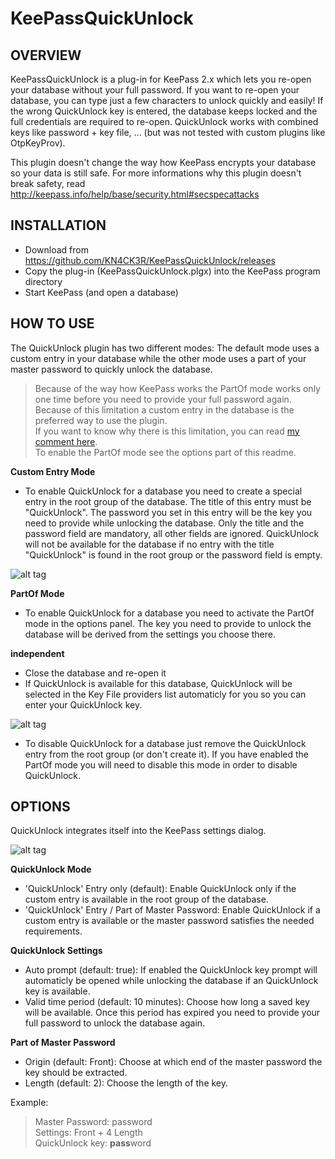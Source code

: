 KeePassQuickUnlock
=================================

OVERVIEW
-----
KeePassQuickUnlock is a plug-in for KeePass 2.x which lets you re-open your database without your full password.
If you want to re-open your database, you can type just a few characters to unlock quickly and easily!
If the wrong QuickUnlock key is entered, the database keeps locked and the full credentials are required to re-open.
QuickUnlock works with combined keys like password + key file, ... (but was not tested with custom plugins like OtpKeyProv).

This plugin doesn't change the way how KeePass encrypts your database so your data is still safe.
For more informations why this plugin doesn't break safety, read http://keepass.info/help/base/security.html#secspecattacks

INSTALLATION
-----
- Download from https://github.com/KN4CK3R/KeePassQuickUnlock/releases
- Copy the plug-in (KeePassQuickUnlock.plgx) into the KeePass program directory
- Start KeePass (and open a database)

HOW TO USE
-----
The QuickUnlock plugin has two different modes: The default mode uses a custom entry in your database while the other mode uses a part of your master password to quickly unlock the database.

> Because of the way how KeePass works the PartOf mode works only one time before you need to provide your full password again. Because of this limitation a custom entry in the database is the preferred way to use the plugin.  
> If you want to know why there is this limitation, you can read [my comment here](https://github.com/KN4CK3R/KeePassQuickUnlock/issues/7#issuecomment-232715543).  
> To enable the PartOf mode see the options part of this readme.

**Custom Entry Mode**

- To enable QuickUnlock for a database you need to create a special entry in the root group of the database. The title of this entry must be "QuickUnlock". The password you set in this entry will be the key you need to provide while unlocking the database. Only the title and the password field are mandatory, all other fields are ignored. QuickUnlock will not be available for the database if no entry with the title "QuickUnlock" is found in the root group or the password field is empty.

![alt tag](https://abload.de/img/quickunlock11msja.jpg)

**PartOf Mode**

- To enable QuickUnlock for a database you need to activate the PartOf mode in the options panel. The key you need to provide to unlock the database will be derived from the settings you choose there.

**independent**

- Close the database and re-open it
- If QuickUnlock is available for this database, QuickUnlock will be selected in the Key File providers list automaticly for you so you can enter your QuickUnlock key.

![alt tag](https://abload.de/img/quickunlock_keypromptdmsro.jpg)

- To disable QuickUnlock for a database just remove the QuickUnlock entry from the root group (or don't create it). If you have enabled the PartOf mode you will need to disable this mode in order to disable QuickUnlock.

OPTIONS
-----
QuickUnlock integrates itself into the KeePass settings dialog.

![alt tag](https://abload.de/img/quickunlock_optionsqgahv.jpg)

**QuickUnlock Mode**
- 'QuickUnlock' Entry only (default): Enable QuickUnlock only if the custom entry is available in the root group of the database.
- 'QuickUnlock' Entry / Part of Master Password: Enable QuickUnlock if a custom entry is available or the master password satisfies the needed requirements.

**QuickUnlock Settings**
- Auto prompt (default: true): If enabled the QuickUnlock key prompt will automaticly be opened while unlocking the database if an QuickUnlock key is available.
- Valid time period (default: 10 minutes): Choose how long a saved key will be available. Once this period has expired you need to provide your full password to unlock the database again.

**Part of Master Password**
- Origin (default: Front): Choose at which end of the master password the key should be extracted.
- Length (default: 2): Choose the length of the key.

Example:
> Master Password: password  
> Settings: Front + 4 Length  
> QuickUnlock key: **pass**word